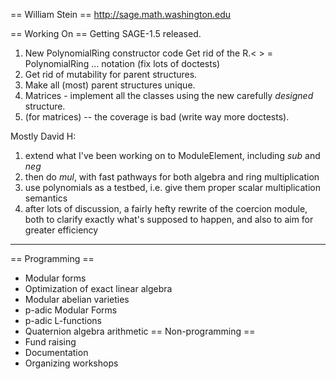 == William Stein ==
http://sage.math.washington.edu

== Working On ==
Getting SAGE-1.5 released.

 1. New PolynomialRing constructor code
    Get rid of the R.< > = PolynomialRing ... notation (fix lots of doctests)
 1. Get rid of mutability for parent structures.
 1. Make all (most) parent structures unique.
 1. Matrices - implement all the classes using the new carefully *designed* structure.
 1. (for matrices)  -- the coverage is bad (write way more doctests).


Mostly David H:

 1. extend what I've been working on to ModuleElement, including _sub_ and _neg_
 1. then do _mul_, with fast pathways for both algebra and ring multiplication
 1. use polynomials as a testbed, i.e. give them proper scalar multiplication semantics
 1. after lots of discussion, a fairly hefty rewrite of the coercion module, both to clarify exactly what's supposed to happen, and also to aim for greater efficiency
----------

== Programming ==
 * Modular forms
 * Optimization of exact linear algebra
 * Modular abelian varieties
 * p-adic Modular Forms
 * p-adic L-functions
 * Quaternion algebra arithmetic
== Non-programming ==
 * Fund raising
 * Documentation
 * Organizing workshops

